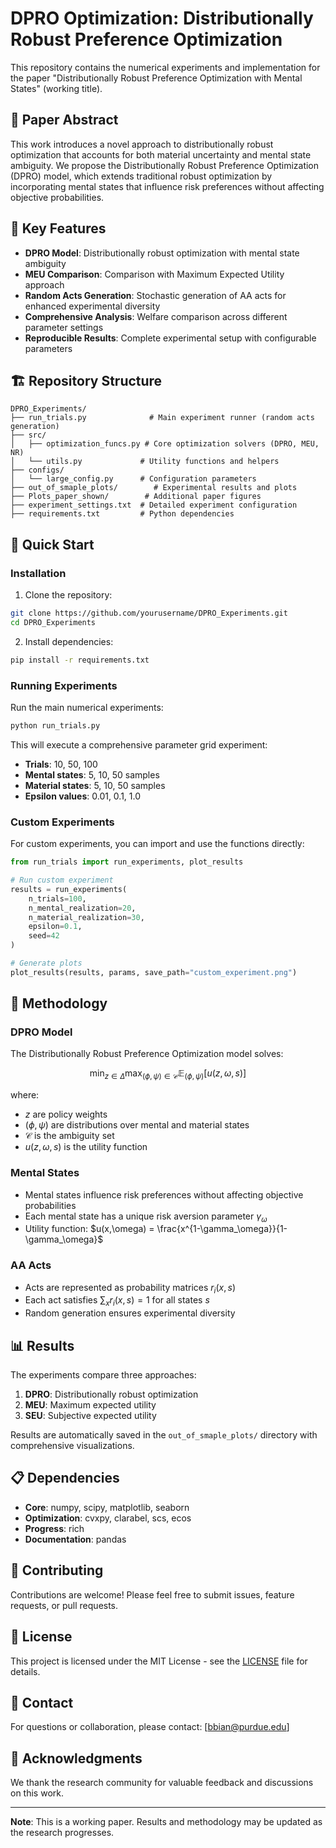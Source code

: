 # DPRO Optimization: Distributionally Robust Preference Optimization

This repository contains the numerical experiments and implementation for the paper "Distributionally Robust Preference Optimization with Mental States" (working title).

## 📖 **Paper Abstract**

This work introduces a novel approach to distributionally robust optimization that accounts for both material uncertainty and mental state ambiguity. We propose the Distributionally Robust Preference Optimization (DPRO) model, which extends traditional robust optimization by incorporating mental states that influence risk preferences without affecting objective probabilities.

## 🎯 **Key Features**

- **DPRO Model**: Distributionally robust optimization with mental state ambiguity
- **MEU Comparison**: Comparison with Maximum Expected Utility approach
- **Random Acts Generation**: Stochastic generation of AA acts for enhanced experimental diversity
- **Comprehensive Analysis**: Welfare comparison across different parameter settings
- **Reproducible Results**: Complete experimental setup with configurable parameters

## 🏗️ **Repository Structure**

```
DPRO_Experiments/
├── run_trials.py              # Main experiment runner (random acts generation)
├── src/
│   ├── optimization_funcs.py # Core optimization solvers (DPRO, MEU, NR)
│   └── utils.py             # Utility functions and helpers
├── configs/
│   └── large_config.py      # Configuration parameters
├── out_of_smaple_plots/        # Experimental results and plots
├── Plots_paper_shown/        # Additional paper figures
├── experiment_settings.txt  # Detailed experiment configuration
├── requirements.txt         # Python dependencies
```

## 🚀 **Quick Start**

### **Installation**

1. Clone the repository:
```bash
git clone https://github.com/yourusername/DPRO_Experiments.git
cd DPRO_Experiments
```

2. Install dependencies:
```bash
pip install -r requirements.txt
```

### **Running Experiments**

Run the main numerical experiments:
```bash
python run_trials.py
```

This will execute a comprehensive parameter grid experiment:
- **Trials**: 10, 50, 100
- **Mental states**: 5, 10, 50 samples
- **Material states**: 5, 10, 50 samples
- **Epsilon values**: 0.01, 0.1, 1.0

### **Custom Experiments**

For custom experiments, you can import and use the functions directly:

```python
from run_trials import run_experiments, plot_results

# Run custom experiment
results = run_experiments(
    n_trials=100,
    n_mental_realization=20,
    n_material_realization=30,
    epsilon=0.1,
    seed=42
)

# Generate plots
plot_results(results, params, save_path="custom_experiment.png")
```

## 🔬 **Methodology**

### **DPRO Model**
The Distributionally Robust Preference Optimization model solves:

$$\min_{z \in \Delta} \max_{(\phi,\psi) \in \mathcal{C}} \mathbb{E}_{(\phi,\psi)}[u(z,\omega,s)]$$

where:
- $z$ are policy weights
- $(\phi,\psi)$ are distributions over mental and material states
- $\mathcal{C}$ is the ambiguity set
- $u(z,\omega,s)$ is the utility function

### **Mental States**
- Mental states influence risk preferences without affecting objective probabilities
- Each mental state has a unique risk aversion parameter $\gamma_\omega$
- Utility function: $u(x,\omega) = \frac{x^{1-\gamma_\omega}}{1-\gamma_\omega}$

### **AA Acts**
- Acts are represented as probability matrices $r_i(x,s)$
- Each act satisfies $\sum_x r_i(x,s) = 1$ for all states $s$
- Random generation ensures experimental diversity

## 📊 **Results**

The experiments compare three approaches:
1. **DPRO**: Distributionally robust optimization
2. **MEU**: Maximum expected utility
3. **SEU**: Subjective expected utility

Results are automatically saved in the `out_of_smaple_plots/` directory with comprehensive visualizations.

## 📋 **Dependencies**

- **Core**: numpy, scipy, matplotlib, seaborn
- **Optimization**: cvxpy, clarabel, scs, ecos
- **Progress**: rich
- **Documentation**: pandas


## 🤝 **Contributing**

Contributions are welcome! Please feel free to submit issues, feature requests, or pull requests.

## 📄 **License**

This project is licensed under the MIT License - see the [LICENSE](LICENSE) file for details.

## 📧 **Contact**

For questions or collaboration, please contact: [bbian@purdue.edu]

## 🙏 **Acknowledgments**

We thank the research community for valuable feedback and discussions on this work.

---

**Note**: This is a working paper. Results and methodology may be updated as the research progresses. 